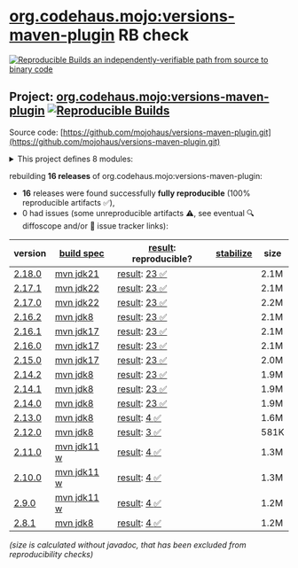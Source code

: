 [org.codehaus.mojo:versions-maven-plugin](https://central.sonatype.com/artifact/org.codehaus.mojo/versions-maven-plugin/versions) RB check
=======

[![Reproducible Builds](https://reproducible-builds.org/images/logos/rb.svg) an independently-verifiable path from source to binary code](https://reproducible-builds.org/)

## Project: [org.codehaus.mojo:versions-maven-plugin](https://central.sonatype.com/artifact/org.codehaus.mojo/versions-maven-plugin/versions) [![Reproducible Builds](https://img.shields.io/endpoint?url=https://raw.githubusercontent.com/jvm-repo-rebuild/reproducible-central/master/content/org/codehaus/mojo/versions-maven-plugin/badge.json)](https://github.com/jvm-repo-rebuild/reproducible-central/blob/master/content/org/codehaus/mojo/versions-maven-plugin/README.md)

Source code: [https://github.com/mojohaus/versions-maven-plugin.git](https://github.com/mojohaus/versions-maven-plugin.git)

<details><summary>This project defines 8 modules:</summary>

* [org.codehaus.mojo.versions:versions](https://central.sonatype.com/artifact/org.codehaus.mojo.versions/versions/overview)
* [org.codehaus.mojo.versions:versions-api](https://central.sonatype.com/artifact/org.codehaus.mojo.versions/versions-api/overview)
* [org.codehaus.mojo.versions:versions-common](https://central.sonatype.com/artifact/org.codehaus.mojo.versions/versions-common/overview)
* [org.codehaus.mojo.versions:versions-enforcer](https://central.sonatype.com/artifact/org.codehaus.mojo.versions/versions-enforcer/overview)
* [org.codehaus.mojo.versions:versions-model](https://central.sonatype.com/artifact/org.codehaus.mojo.versions/versions-model/overview)
* [org.codehaus.mojo.versions:versions-model-report](https://central.sonatype.com/artifact/org.codehaus.mojo.versions/versions-model-report/overview)
* [org.codehaus.mojo.versions:versions-test](https://central.sonatype.com/artifact/org.codehaus.mojo.versions/versions-test/overview)
* [org.codehaus.mojo:versions-maven-plugin](https://central.sonatype.com/artifact/org.codehaus.mojo/versions-maven-plugin/overview)
</details>

rebuilding **16 releases** of org.codehaus.mojo:versions-maven-plugin:
- **16** releases were found successfully **fully reproducible** (100% reproducible artifacts :white_check_mark:),
- 0 had issues (some unreproducible artifacts :warning:, see eventual :mag: diffoscope and/or :memo: issue tracker links):

| version | [build spec](/BUILDSPEC.md) | [result](https://reproducible-builds.org/docs/jvm/): reproducible? | [stabilize](https://github.com/google/oss-rebuild/blob/main/cmd/stabilize/README.md) | size |
| -- | --------- | ------ | ------ | -- |
| [2.18.0](https://central.sonatype.com/artifact/org.codehaus.mojo/versions-maven-plugin/2.18.0/pom) | [mvn jdk21](versions-maven-plugin-2.18.0.buildspec) | [result](versions-maven-plugin-2.18.0.buildinfo): [23 :white_check_mark: ](versions-maven-plugin-2.18.0.buildcompare) | | 2.1M |
| [2.17.1](https://central.sonatype.com/artifact/org.codehaus.mojo/versions-maven-plugin/2.17.1/pom) | [mvn jdk22](versions-maven-plugin-2.17.1.buildspec) | [result](versions-maven-plugin-2.17.1.buildinfo): [23 :white_check_mark: ](versions-maven-plugin-2.17.1.buildcompare) | | 2.1M |
| [2.17.0](https://central.sonatype.com/artifact/org.codehaus.mojo/versions-maven-plugin/2.17.0/pom) | [mvn jdk22](versions-maven-plugin-2.17.0.buildspec) | [result](versions-maven-plugin-2.17.0.buildinfo): [23 :white_check_mark: ](versions-maven-plugin-2.17.0.buildcompare) | | 2.2M |
| [2.16.2](https://central.sonatype.com/artifact/org.codehaus.mojo/versions-maven-plugin/2.16.2/pom) | [mvn jdk8](versions-maven-plugin-2.16.2.buildspec) | [result](versions-maven-plugin-2.16.2.buildinfo): [23 :white_check_mark: ](versions-maven-plugin-2.16.2.buildcompare) | | 2.1M |
| [2.16.1](https://central.sonatype.com/artifact/org.codehaus.mojo/versions-maven-plugin/2.16.1/pom) | [mvn jdk17](versions-maven-plugin-2.16.1.buildspec) | [result](versions-maven-plugin-2.16.1.buildinfo): [23 :white_check_mark: ](versions-maven-plugin-2.16.1.buildcompare) | | 2.1M |
| [2.16.0](https://central.sonatype.com/artifact/org.codehaus.mojo/versions-maven-plugin/2.16.0/pom) | [mvn jdk17](versions-maven-plugin-2.16.0.buildspec) | [result](versions-maven-plugin-2.16.0.buildinfo): [23 :white_check_mark: ](versions-maven-plugin-2.16.0.buildcompare) | | 2.1M |
| [2.15.0](https://central.sonatype.com/artifact/org.codehaus.mojo/versions-maven-plugin/2.15.0/pom) | [mvn jdk17](versions-maven-plugin-2.15.0.buildspec) | [result](versions-maven-plugin-2.15.0.buildinfo): [23 :white_check_mark: ](versions-maven-plugin-2.15.0.buildcompare) | | 2.0M |
| [2.14.2](https://central.sonatype.com/artifact/org.codehaus.mojo/versions-maven-plugin/2.14.2/pom) | [mvn jdk8](versions-maven-plugin-2.14.2.buildspec) | [result](versions-maven-plugin-2.14.2.buildinfo): [23 :white_check_mark: ](versions-maven-plugin-2.14.2.buildcompare) | | 1.9M |
| [2.14.1](https://central.sonatype.com/artifact/org.codehaus.mojo/versions-maven-plugin/2.14.1/pom) | [mvn jdk8](versions-maven-plugin-2.14.1.buildspec) | [result](versions-maven-plugin-2.14.1.buildinfo): [23 :white_check_mark: ](versions-maven-plugin-2.14.1.buildcompare) | | 1.9M |
| [2.14.0](https://central.sonatype.com/artifact/org.codehaus.mojo/versions-maven-plugin/2.14.0/pom) | [mvn jdk8](versions-maven-plugin-2.14.0.buildspec) | [result](versions-maven-plugin-2.14.0.buildinfo): [23 :white_check_mark: ](versions-maven-plugin-2.14.0.buildcompare) | | 1.9M |
| [2.13.0](https://central.sonatype.com/artifact/org.codehaus.mojo/versions-maven-plugin/2.13.0/pom) | [mvn jdk8](versions-maven-plugin-2.13.0.buildspec) | [result](versions-maven-plugin-2.13.0.buildinfo): [4 :white_check_mark: ](versions-maven-plugin-2.13.0.buildcompare) | | 1.6M |
| [2.12.0](https://central.sonatype.com/artifact/org.codehaus.mojo/versions-maven-plugin/2.12.0/pom) | [mvn jdk8](versions-maven-plugin-2.12.0.buildspec) | [result](versions-maven-plugin-2.12.0.buildinfo): [3 :white_check_mark: ](versions-maven-plugin-2.12.0.buildcompare) | | 581K |
| [2.11.0](https://central.sonatype.com/artifact/org.codehaus.mojo/versions-maven-plugin/2.11.0/pom) | [mvn jdk11 w](versions-maven-plugin-2.11.0.buildspec) | [result](versions-maven-plugin-2.11.0.buildinfo): [4 :white_check_mark: ](versions-maven-plugin-2.11.0.buildcompare) | | 1.3M |
| [2.10.0](https://central.sonatype.com/artifact/org.codehaus.mojo/versions-maven-plugin/2.10.0/pom) | [mvn jdk11 w](versions-maven-plugin-2.10.0.buildspec) | [result](versions-maven-plugin-2.10.0.buildinfo): [4 :white_check_mark: ](versions-maven-plugin-2.10.0.buildcompare) | | 1.3M |
| [2.9.0](https://central.sonatype.com/artifact/org.codehaus.mojo/versions-maven-plugin/2.9.0/pom) | [mvn jdk11 w](versions-maven-plugin-2.9.0.buildspec) | [result](versions-maven-plugin-2.9.0.buildinfo): [4 :white_check_mark: ](versions-maven-plugin-2.9.0.buildcompare) | | 1.2M |
| [2.8.1](https://central.sonatype.com/artifact/org.codehaus.mojo/versions-maven-plugin/2.8.1/pom) | [mvn jdk8](versions-maven-plugin-2.8.1.buildspec) | [result](versions-maven-plugin-2.8.1.buildinfo): [4 :white_check_mark: ](versions-maven-plugin-2.8.1.buildcompare) | | 1.2M |

<i>(size is calculated without javadoc, that has been excluded from reproducibility checks)</i>
